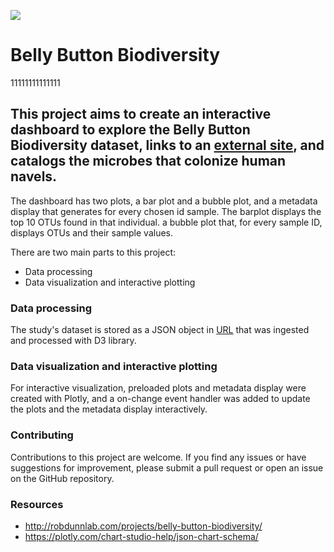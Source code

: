 ![](https://news.mit.edu/sites/default/files/styles/news_article__image_gallery/public/images/201603/MIT-Program-Bacteria_0.jpg?itok=ZvXyMZ6T)
# Belly Button Biodiversity
11111111111111
 
## This project aims to create an interactive dashboard to explore the Belly Button Biodiversity dataset, links to an [external site](https://mahsabakhtiari.github.io/Belly_Button_Biodiversity/), and catalogs the microbes that colonize human navels. 

The dashboard has two plots, a bar plot and a bubble plot, and a metadata display that generates for every chosen id sample. The barplot displays the top 10 OTUs found in that individual. a bubble plot that, for every sample ID, displays OTUs and their sample values.

There are two main parts to this project:
* Data processing
* Data visualization and interactive plotting

### Data processing
The study's dataset is stored as a  JSON object in [URL](https://2u-data-curriculum-team.s3.amazonaws.com/dataviz-classroom/v1.1/14-Interactive-Web-Visualizations/02-Homework/samples.json) that was ingested and processed with D3 library. 

### Data visualization and interactive plotting
For interactive visualization, preloaded plots and metadata display were created with Plotly, and a on-change event handler was added to update the plots and the metadata display interactively.

### Contributing

Contributions to this project are welcome. If you find any issues or have suggestions for improvement, please submit a pull  request or open an issue on the GitHub repository.

### Resources

- http://robdunnlab.com/projects/belly-button-biodiversity/
- https://plotly.com/chart-studio-help/json-chart-schema/



